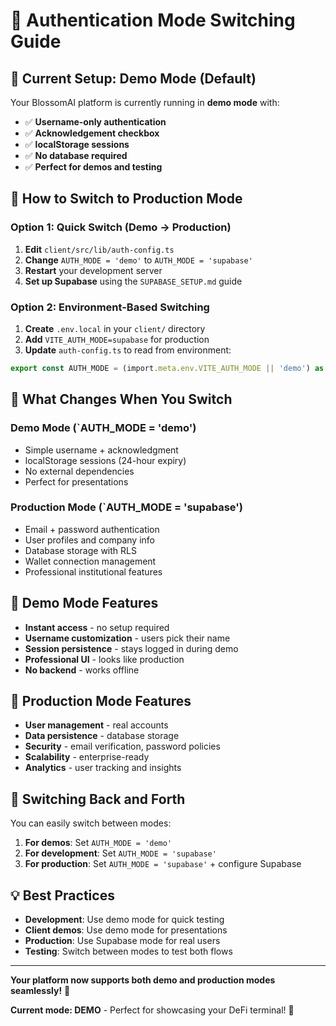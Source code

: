 # 🔄 Authentication Mode Switching Guide

## **🎯 Current Setup: Demo Mode (Default)**

Your BlossomAI platform is currently running in **demo mode** with:
- ✅ **Username-only authentication**
- ✅ **Acknowledgement checkbox**
- ✅ **localStorage sessions**
- ✅ **No database required**
- ✅ **Perfect for demos and testing**

## **🚀 How to Switch to Production Mode**

### **Option 1: Quick Switch (Demo → Production)**

1. **Edit** `client/src/lib/auth-config.ts`
2. **Change** `AUTH_MODE = 'demo'` to `AUTH_MODE = 'supabase'`
3. **Restart** your development server
4. **Set up Supabase** using the `SUPABASE_SETUP.md` guide

### **Option 2: Environment-Based Switching**

1. **Create** `.env.local` in your `client/` directory
2. **Add** `VITE_AUTH_MODE=supabase` for production
3. **Update** `auth-config.ts` to read from environment:

```typescript
export const AUTH_MODE = (import.meta.env.VITE_AUTH_MODE || 'demo') as 'demo' | 'supabase';
```

## **🔧 What Changes When You Switch**

### **Demo Mode (`AUTH_MODE = 'demo')**
- Simple username + acknowledgment
- localStorage sessions (24-hour expiry)
- No external dependencies
- Perfect for presentations

### **Production Mode (`AUTH_MODE = 'supabase')**
- Email + password authentication
- User profiles and company info
- Database storage with RLS
- Wallet connection management
- Professional institutional features

## **📱 Demo Mode Features**

- **Instant access** - no setup required
- **Username customization** - users pick their name
- **Session persistence** - stays logged in during demo
- **Professional UI** - looks like production
- **No backend** - works offline

## **🏢 Production Mode Features**

- **User management** - real accounts
- **Data persistence** - database storage
- **Security** - email verification, password policies
- **Scalability** - enterprise-ready
- **Analytics** - user tracking and insights

## **🔄 Switching Back and Forth**

You can easily switch between modes:

1. **For demos**: Set `AUTH_MODE = 'demo'`
2. **For development**: Set `AUTH_MODE = 'supabase'`
3. **For production**: Set `AUTH_MODE = 'supabase'` + configure Supabase

## **💡 Best Practices**

- **Development**: Use demo mode for quick testing
- **Client demos**: Use demo mode for presentations
- **Production**: Use Supabase mode for real users
- **Testing**: Switch between modes to test both flows

---

**Your platform now supports both demo and production modes seamlessly!** 🎉

**Current mode: DEMO** - Perfect for showcasing your DeFi terminal! 🚀
